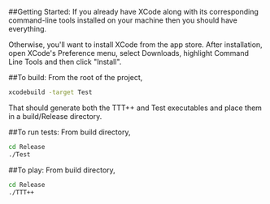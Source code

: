 ##Getting Started:
If you already have XCode along with its corresponding command-line tools installed on your machine then you should have everything.

Otherwise, you'll want to install XCode from the app store. After installation, open XCode's Preference menu, select Downloads, highlight Command Line Tools and then click "Install".

##To build:
From the root of the project,
```bash
xcodebuild -target Test
```
That should generate both the TTT++ and Test executables and place them in a build/Release directory.

##To run tests:
From build directory,
```bash
cd Release
./Test
```

##To play:
From build directory,
```bash
cd Release
./TTT++
```
